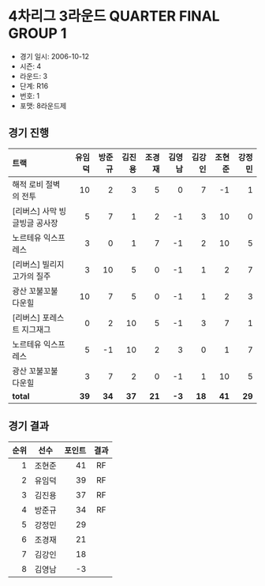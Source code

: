 # 4차리그 3라운드 QUARTER FINAL GROUP 1

- 경기 일시: 2006-10-12
- 시즌: 4
- 라운드: 3
- 단계: R16
- 번호: 1
- 포맷: 8라운드제





## 경기 진행

| 트랙 | 유임덕 | 방준규 | 김진용 | 조경재 | 김영남 | 김강인 | 조현준 | 강정민 |
|:---|---:|---:|---:|---:|---:|---:|---:|---:|
| 해적 로비 절벽의 전투 | 10 | 2 | 3 | 5 | 0 | 7 | -1 | 1 |
| [리버스] 사막 빙글빙글 공사장 | 5 | 7 | 1 | 2 | -1 | 3 | 10 | 0 |
| 노르테유 익스프레스 | 3 | 0 | 1 | 7 | -1 | 2 | 10 | 5 |
| [리버스] 빌리지 고가의 질주 | 3 | 10 | 5 | 0 | -1 | 1 | 2 | 7 |
| 광산 꼬불꼬불 다운힐 | 10 | 7 | 5 | 0 | -1 | 1 | 2 | 3 |
| [리버스] 포레스트 지그재그 | 0 | 2 | 10 | 5 | -1 | 3 | 7 | 1 |
| 노르테유 익스프레스 | 5 | -1 | 10 | 2 | 3 | 0 | 1 | 7 |
| 광산 꼬불꼬불 다운힐 | 3 | 7 | 2 | 0 | -1 | 1 | 10 | 5 |
| __total__ | __39__ | __34__ | __37__ | __21__ | __-3__ | __18__ | __41__ | __29__ |




## 경기 결과

| 순위 | 선수 | 포인트 | 결과 |
|---:|:---:|---:|:---:|
| 1 | 조현준 | 41 | RF |
| 2 | 유임덕 | 39 | RF |
| 3 | 김진용 | 37 | RF |
| 4 | 방준규 | 34 | RF |
| 5 | 강정민 | 29 |  |
| 6 | 조경재 | 21 |  |
| 7 | 김강인 | 18 |  |
| 8 | 김영남 | -3 |  |

